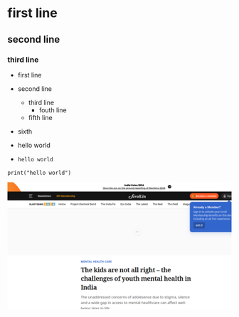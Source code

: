 # first line
## second line
### third line

- first line
- second line
    - third line
        - fouth line
    - fifth line
- sixth

- hello world
- `hello world`

```
print("hello world")
```
![alt text](image.png)